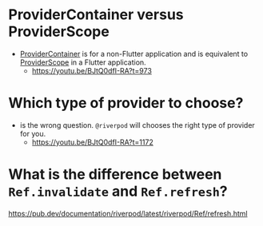 # ProviderContainer versus ProviderScope
- [ProviderContainer](https://pub.dev/documentation/riverpod/latest/riverpod/ProviderContainer-class.html) is for a non-Flutter application and is equivalent to [ProviderScope](https://pub.dev/documentation/flutter_riverpod/latest/flutter_riverpod/ProviderScope-class.html) in a Flutter application.
  - https://youtu.be/BJtQ0dfI-RA?t=973

# Which type of provider to choose?
- is the wrong question. `@riverpod` will chooses the right type of provider for you.
  - https://youtu.be/BJtQ0dfI-RA?t=1172

# What is the difference between `Ref.invalidate` and `Ref.refresh`?
https://pub.dev/documentation/riverpod/latest/riverpod/Ref/refresh.html
